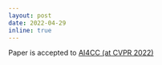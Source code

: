 ```yaml
---
layout: post
date: 2022-04-29
inline: true
---
```


Paper is accepted to [AI4CC (at CVPR 2022)](https://ai4cc.net)
